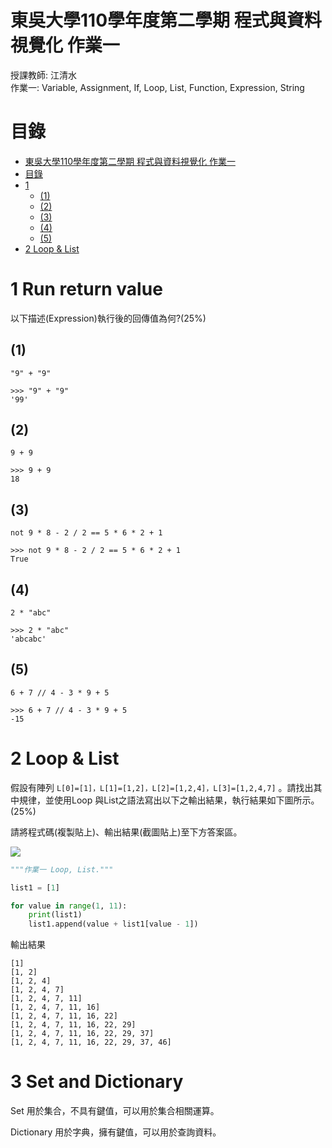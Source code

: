 # 東吳大學110學年度第二學期 程式與資料視覺化 作業一
授課教師: 江清水  
作業一: Variable, Assignment, If, Loop, List, Function, Expression, String

# 目錄

<!-- @import "[TOC]" {cmd="toc" depthFrom=1 depthTo=6 orderedList=false} -->
<!-- code_chunk_output -->

- [東吳大學110學年度第二學期 程式與資料視覺化 作業一](#東吳大學110學年度第二學期-程式與資料視覺化-作業一)
- [目錄](#目錄)
- [1](#1)
  - [(1)](#1-1)
  - [(2)](#2)
  - [(3)](#3)
  - [(4)](#4)
  - [(5)](#5)
- [2 Loop & List](#2-loop-list)

<!-- /code_chunk_output -->

# 1 Run return value
以下描述(Expression)執行後的回傳值為何?(25%)

## (1)

`"9" + "9"`               				

```
>>> "9" + "9"
'99'
```
## (2)
`9 + 9`

```
>>> 9 + 9
18
```

## (3)
`not 9 * 8 - 2 / 2 == 5 * 6 * 2 + 1`							

```
>>> not 9 * 8 - 2 / 2 == 5 * 6 * 2 + 1
True
```

## (4)
`2 * "abc"`

```
>>> 2 * "abc"
'abcabc'
```

## (5)
`6 + 7 // 4 - 3 * 9 + 5`    

```
>>> 6 + 7 // 4 - 3 * 9 + 5
-15
```

# 2 Loop & List
假設有陣列 `L[0]=[1]，L[1]=[1,2]，L[2]=[1,2,4]，L[3]=[1,2,4,7]` 。請找出其中規律，並使用Loop 與List之語法寫出以下之輸出結果，執行結果如下圖所示。(25%)

請將程式碼(複製貼上)、輸出結果(截圖貼上)至下方答案區。

![](assets/東吳大學作業1-c07c2b4b.png)

```python
"""作業一 Loop, List."""

list1 = [1]

for value in range(1, 11):
    print(list1)
    list1.append(value + list1[value - 1])
```

輸出結果

```
[1]
[1, 2]
[1, 2, 4]
[1, 2, 4, 7]
[1, 2, 4, 7, 11]
[1, 2, 4, 7, 11, 16]
[1, 2, 4, 7, 11, 16, 22]
[1, 2, 4, 7, 11, 16, 22, 29]
[1, 2, 4, 7, 11, 16, 22, 29, 37]
[1, 2, 4, 7, 11, 16, 22, 29, 37, 46]
```

# 3 Set and Dictionary
Set 用於集合，不具有鍵值，可以用於集合相關運算。

Dictionary 用於字典，擁有鍵值，可以用於查詢資料。
